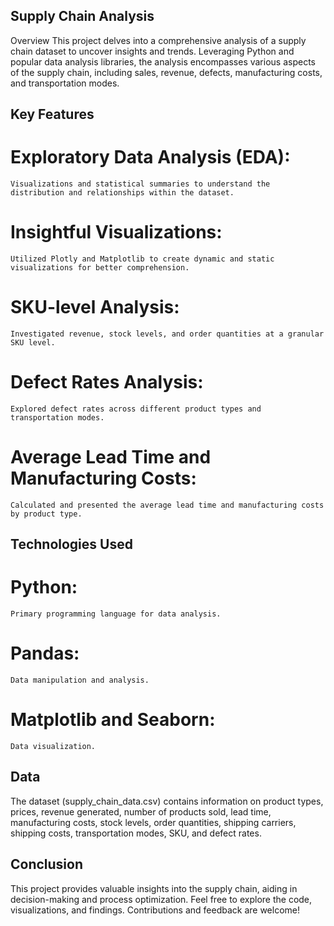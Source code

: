 ## Supply Chain Analysis
Overview
This project delves into a comprehensive analysis of a supply chain dataset to uncover insights and trends. Leveraging Python and popular data analysis libraries, the analysis encompasses various aspects of the supply chain, including sales, revenue, defects, manufacturing costs, and transportation modes.

## Key Features
# Exploratory Data Analysis (EDA): 
    Visualizations and statistical summaries to understand the distribution and relationships within the dataset.
# Insightful Visualizations: 
    Utilized Plotly and Matplotlib to create dynamic and static visualizations for better comprehension.
# SKU-level Analysis:
    Investigated revenue, stock levels, and order quantities at a granular SKU level.
# Defect Rates Analysis:
    Explored defect rates across different product types and transportation modes.
# Average Lead Time and Manufacturing Costs:
    Calculated and presented the average lead time and manufacturing costs by product type.

## Technologies Used
# Python: 
    Primary programming language for data analysis.
# Pandas:
    Data manipulation and analysis.
# Matplotlib and Seaborn:
    Data visualization.


## Data
The dataset (supply_chain_data.csv) contains information on product types, prices, revenue generated, number of products sold, lead time, manufacturing costs, stock levels, order quantities, shipping carriers, shipping costs, transportation modes, SKU, and defect rates.

## Conclusion
This project provides valuable insights into the supply chain, aiding in decision-making and process optimization. Feel free to explore the code, visualizations, and findings. Contributions and feedback are welcome!
